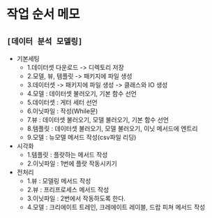 # 작업 순서 메모

## `[데이터 분석 모델링]`
* 기본세팅
    * 1.데이터셋 다운로드 -> 디렉토리 저장
    * 2.모델, 뷰, 템플릿 -> 패키지에 파일 생성
    * 3.데이터셋 -> 패키지에 파일 생성 -> 클래스와 IO 생성
    * 4.모델 : 데이터셋 불러오기, 기본 함수 선언
    * 5.데이터셋 : 게터 세터 선언
    * 6.이닛파일 : 작성(While문)
    * 7.뷰 : 데이터셋 불러오기, 모델 불러오기, 기본 함수 선언
    * 8.템플릿 : 데이터셋 불러오기, 모델 불러오기, 이닛 메서드에 엔트리
    * 9.모델 : 뉴모델 메서드 작성(csv파일 리딩)
* 시각화
    * 1.템플릿 : 플랏하는 메서드 작성
    * 2.이닛파일 : 1번에 플랏 작동시키기
* 전처리
    * 1.뷰 : 모델링 메서드 작성
    * 2.뷰 : 프리프로세스 메서드 작성
    * 3.이닛파일 : 2번에서 작동하도록 한다.
    * 4.모델 : 크리에이트 트레인, 크레에이트 레이블, 드랍 피쳐 메서드 작성<br><br>